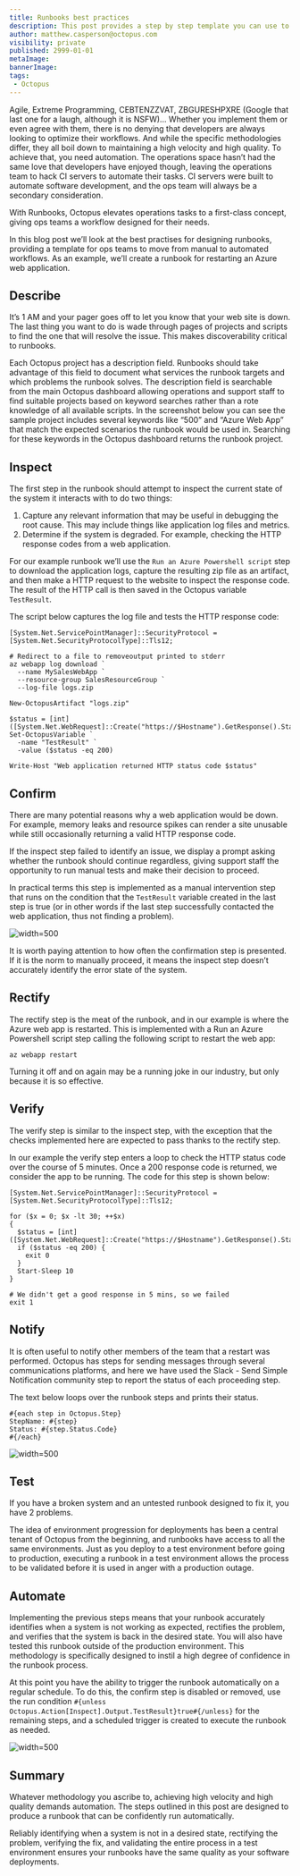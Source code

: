 ```yaml
---
title: Runbooks best practices
description: This post provides a step by step template you can use to generate high quality runbooks in Octopus
author: matthew.casperson@octopus.com
visibility: private
published: 2999-01-01
metaImage:
bannerImage:
tags:
 - Octopus
---
```


Agile, Extreme Programming, CEBTENZZVAT, ZBGURESHPXRE (Google that last one for a laugh, although it is NSFW)… Whether you implement them or even agree with them, there is no denying that developers are always looking to optimize their workflows. And while the specific methodologies differ, they all boil down to maintaining a high velocity and high quality. To achieve that, you need automation.
The operations space hasn’t had the same love that developers have enjoyed though, leaving the operations team to hack CI servers to automate their tasks. CI servers were built to automate software development, and the ops team will always be a secondary consideration.

With Runbooks, Octopus elevates operations tasks to a first-class concept, giving ops teams a workflow designed for their needs.

In this blog post we’ll look at the best practises for designing runbooks, providing a template for ops teams to move from manual to automated workflows. As an example, we’ll create a runbook for restarting an Azure web application.

## Describe

It’s 1 AM and your pager goes off to let you know that your web site is down. The last thing you want to do is wade through pages of projects and scripts to find the one that will resolve the issue. This makes discoverability critical to runbooks.

Each Octopus project has a description field. Runbooks should take advantage of this field to document what services the runbook targets and which problems the runbook solves. The description field is searchable from the main Octopus dashboard allowing operations and support staff to find suitable projects based on keyword searches rather than a rote knowledge of all available scripts.
In the screenshot below you can see the sample project includes several keywords like “500” and “Azure Web App” that match the expected scenarios the runbook would be used in. Searching for these keywords in the Octopus dashboard returns the runbook project.

## Inspect

The first step in the runbook should attempt to inspect the current state of the system it interacts with to do two things:

1.	Capture any relevant information that may be useful in debugging the root cause. This may include things like application log files and metrics.
2.	Determine if the system is degraded. For example, checking the HTTP response codes from a web application.

For our example runbook we’ll use the `Run an Azure Powershell script` step to download the application logs, capture the resulting zip file as an artifact, and then make a HTTP request to the website to inspect the response code. The result of the HTTP call is then saved in the Octopus variable `TestResult`.

The script below captures the log file and tests the HTTP response code:

```
[System.Net.ServicePointManager]::SecurityProtocol = [System.Net.SecurityProtocolType]::Tls12;

# Redirect to a file to removeoutput printed to stderr
az webapp log download `
  --name MySalesWebApp `
  --resource-group SalesResourceGroup `
  --log-file logs.zip

New-OctopusArtifact "logs.zip"

$status = [int]([System.Net.WebRequest]::Create("https://$Hostname").GetResponse().StatusCode)
Set-OctopusVariable `
  -name "TestResult" `
  -value ($status -eq 200)

Write-Host "Web application returned HTTP status code $status"
```

## Confirm

There are many potential reasons why a web application would be down. For example, memory leaks and resource spikes can render a site unusable while still occasionally returning a valid HTTP response code.

If the inspect step failed to identify an issue, we display a prompt asking whether the runbook should continue regardless, giving support staff the opportunity to run manual tests and make their decision to proceed.

In practical terms this step is implemented as a manual intervention step that runs on the condition that the `TestResult` variable created in the last step is true (or in other words if the last step successfully contacted the web application, thus not finding a problem).

![](confirm.png "width=500")

It is worth paying attention to how often the confirmation step is presented. If it is the norm to manually proceed, it means the inspect step doesn’t accurately identify the error state of the system.

## Rectify

The rectify step is the meat of the runbook, and in our example is where the Azure web app is restarted. This is implemented with a Run an Azure Powershell script step calling the following script to restart the web app:
```
az webapp restart
```

Turning it off and on again may be a running joke in our industry, but only because it is so effective.

## Verify

The verify step is similar to the inspect step, with the exception that the checks implemented here are expected to pass thanks to the rectify step.

In our example the verify step enters a loop to check the HTTP status code over the course of 5 minutes. Once a 200 response code is returned, we consider the app to be running. The code for this step is shown below:

```
[System.Net.ServicePointManager]::SecurityProtocol = [System.Net.SecurityProtocolType]::Tls12;

for ($x = 0; $x -lt 30; ++$x)
{
  $status = [int]([System.Net.WebRequest]::Create("https://$Hostname").GetResponse().StatusCode)
  if ($status -eq 200) {
    exit 0
  }
  Start-Sleep 10
}

# We didn't get a good response in 5 mins, so we failed
exit 1
```

## Notify

It is often useful to notify other members of the team that a restart was performed. Octopus has steps for sending messages through several communications platforms, and here we have used the Slack - Send Simple Notification community step to report the status of each proceeding step.

The text below loops over the runbook steps and prints their status.
```
#{each step in Octopus.Step}
StepName: #{step}
Status: #{step.Status.Code}
#{/each}
```

![](notify.png "width=500")

## Test

If you have a broken system and an untested runbook designed to fix it, you have 2 problems.

The idea of environment progression for deployments has been a central tenant of Octopus from the beginning, and runbooks have access to all the same environments. Just as you deploy to a test environment before going to production, executing a runbook in a test environment allows the process to be validated before it is used in anger with a production outage.

## Automate

Implementing the previous steps means that your runbook accurately identifies when a system is not working as expected, rectifies the problem, and verifies that the system is back in the desired state. You will also have tested this runbook outside of the production environment. This methodology is specifically designed to instil a high degree of confidence in the runbook process.

At this point you have the ability to trigger the runbook automatically on a regular schedule. To do this, the confirm step is disabled or removed, use the run condition `#{unless Octopus.Action[Inspect].Output.TestResult}true#{/unless}` for the remaining steps, and a scheduled trigger is created to execute the runbook as needed.

![](triggers.png "width=500")

## Summary

Whatever methodology you ascribe to, achieving high velocity and high quality demands automation. The steps outlined in this post are designed to produce a runbook that can be confidently run automatically.

Reliably identifying when a system is not in a desired state, rectifying the problem, verifying the fix, and validating the entire process in a test environment ensures your runbooks have the same quality as your software deployments.
